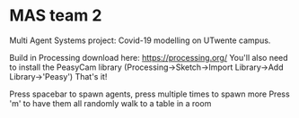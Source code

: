# MAS team 2
 Multi Agent Systems project: Covid-19 modelling on UTwente campus.

Build in Processing download here: https://processing.org/
You'll also need to install the PeasyCam library (Processing->Sketch->Import Library->Add Library->'Peasy')
That's it!

Press spacebar to spawn agents, press multiple times to spawn more
Press 'm' to have them all randomly walk to a table in a room
